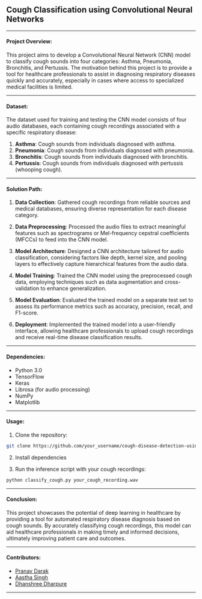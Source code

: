 ## Cough Classification using Convolutional Neural Networks

---

#### Project Overview:

This project aims to develop a Convolutional Neural Network (CNN) model to classify cough sounds into four categories: Asthma, Pneumonia, Bronchitis, and Pertussis. The motivation behind this project is to provide a tool for healthcare professionals to assist in diagnosing respiratory diseases quickly and accurately, especially in cases where access to specialized medical facilities is limited.

---

#### Dataset:

The dataset used for training and testing the CNN model consists of four audio databases, each containing cough recordings associated with a specific respiratory disease:
1. **Asthma**: Cough sounds from individuals diagnosed with asthma.
2. **Pneumonia**: Cough sounds from individuals diagnosed with pneumonia.
3. **Bronchitis**: Cough sounds from individuals diagnosed with bronchitis.
4. **Pertussis**: Cough sounds from individuals diagnosed with pertussis (whooping cough).

---

#### Solution Path:

1. **Data Collection**: Gathered cough recordings from reliable sources and medical databases, ensuring diverse representation for each disease category.

2. **Data Preprocessing**: Processed the audio files to extract meaningful features such as spectrograms or Mel-frequency cepstral coefficients (MFCCs) to feed into the CNN model.

3. **Model Architecture**: Designed a CNN architecture tailored for audio classification, considering factors like depth, kernel size, and pooling layers to effectively capture hierarchical features from the audio data.

4. **Model Training**: Trained the CNN model using the preprocessed cough data, employing techniques such as data augmentation and cross-validation to enhance generalization.

5. **Model Evaluation**: Evaluated the trained model on a separate test set to assess its performance metrics such as accuracy, precision, recall, and F1-score.

6. **Deployment**: Implemented the trained model into a user-friendly interface, allowing healthcare professionals to upload cough recordings and receive real-time disease classification results.

---

#### Dependencies:

- Python 3.0
- TensorFlow
- Keras
- Librosa (for audio processing)
- NumPy
- Matplotlib

---

#### Usage:

1. Clone the repository:
```bash
git clone https://github.com/your_username/cough-disease-detection-using-CNN.git
```

2. Install dependencies

3. Run the inference script with your cough recordings:
```bash
python classify_cough.py your_cough_recording.wav
```

---

#### Conclusion:

This project showcases the potential of deep learning in healthcare by providing a tool for automated respiratory disease diagnosis based on cough sounds. By accurately classifying cough recordings, this model can aid healthcare professionals in making timely and informed decisions, ultimately improving patient care and outcomes.

--- 

#### Contributors:

- [Pranav Darak](https://github.com/pranavdarak)
- [Aastha Singh](https://github.com/aasthasingh14)
- [Dhanshree Dharpure](https://github.com/Dhanshree0802)

---


